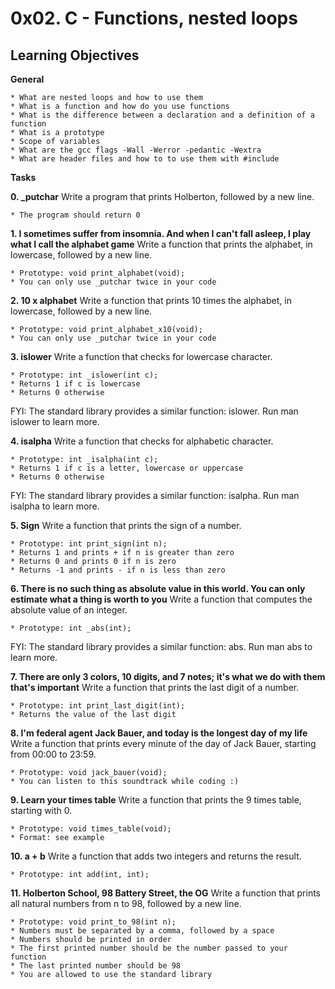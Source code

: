 # 0x02. C - Functions, nested loops

## Learning Objectives

**General**

    * What are nested loops and how to use them
    * What is a function and how do you use functions
    * What is the difference between a declaration and a definition of a function
    * What is a prototype
    * Scope of variables
    * What are the gcc flags -Wall -Werror -pedantic -Wextra
    * What are header files and how to to use them with #include

**Tasks**

**0. _putchar**
     Write a program that prints Holberton, followed by a new line.

    * The program should return 0

**1. I sometimes suffer from insomnia. And when I can't fall asleep, I play what I call the alphabet game**
     Write a function that prints the alphabet, in lowercase, followed by a new line.

    * Prototype: void print_alphabet(void);
    * You can only use _putchar twice in your code

**2. 10 x alphabet**
     Write a function that prints 10 times the alphabet, in lowercase, followed by a new line.

    * Prototype: void print_alphabet_x10(void);
    * You can only use _putchar twice in your code

**3. islower**
     Write a function that checks for lowercase character.

    * Prototype: int _islower(int c);
    * Returns 1 if c is lowercase
    * Returns 0 otherwise

FYI: The standard library provides a similar function: islower. Run man islower to learn more.

**4. isalpha**
     Write a function that checks for alphabetic character.

    * Prototype: int _isalpha(int c);
    * Returns 1 if c is a letter, lowercase or uppercase
    * Returns 0 otherwise

FYI: The standard library provides a similar function: isalpha. Run man isalpha to learn more.

**5. Sign**
     Write a function that prints the sign of a number.

    * Prototype: int print_sign(int n);
    * Returns 1 and prints + if n is greater than zero
    * Returns 0 and prints 0 if n is zero
    * Returns -1 and prints - if n is less than zero

**6. There is no such thing as absolute value in this world. You can only estimate what a thing is worth to you**
     Write a function that computes the absolute value of an integer.

    * Prototype: int _abs(int);

FYI: The standard library provides a similar function: abs. Run man abs to learn more.

**7. There are only 3 colors, 10 digits, and 7 notes; it's what we do with them that's important**
     Write a function that prints the last digit of a number.

    * Prototype: int print_last_digit(int);
    * Returns the value of the last digit

**8. I'm federal agent Jack Bauer, and today is the longest day of my life**
     Write a function that prints every minute of the day of Jack Bauer, starting from 00:00 to 23:59.

    * Prototype: void jack_bauer(void);
    * You can listen to this soundtrack while coding :)

**9. Learn your times table**
     Write a function that prints the 9 times table, starting with 0.

    * Prototype: void times_table(void);
    * Format: see example

**10. a + b**
      Write a function that adds two integers and returns the result.

    * Prototype: int add(int, int);

**11. Holberton School, 98 Battery Street, the OG**
      Write a function that prints all natural numbers from n to 98, followed by a new line.

    * Prototype: void print_to_98(int n);
    * Numbers must be separated by a comma, followed by a space
    * Numbers should be printed in order
    * The first printed number should be the number passed to your function
    * The last printed number should be 98
    * You are allowed to use the standard library
